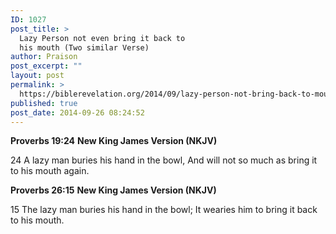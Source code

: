 ```yaml
---
ID: 1027
post_title: >
  Lazy Person not even bring it back to
  his mouth (Two similar Verse)
author: Praison
post_excerpt: ""
layout: post
permalink: >
  https://biblerevelation.org/2014/09/lazy-person-not-bring-back-to-mouth/
published: true
post_date: 2014-09-26 08:24:52
---
```

<strong>Proverbs 19:24</strong>
<strong> New King James Version (NKJV)</strong>

24 A lazy man buries his hand in the bowl,
And will not so much as bring it to his mouth again.

<strong>Proverbs 26:15</strong>
<strong> New King James Version (NKJV)</strong>

15 The lazy man buries his hand in the bowl;
It wearies him to bring it back to his mouth.